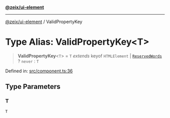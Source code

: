 [**@zeix/ui-element**](../README.md)

***

[@zeix/ui-element](../globals.md) / ValidPropertyKey

# Type Alias: ValidPropertyKey\<T\>

> **ValidPropertyKey**\<`T`\> = `T` *extends* keyof `HTMLElement` \| [`ReservedWords`](ReservedWords.md) ? `never` : `T`

Defined in: [src/component.ts:36](https://github.com/zeixcom/ui-element/blob/019cf77c80beb600bfb17e452913f013b9d638c1/src/component.ts#L36)

## Type Parameters

### T

`T`

